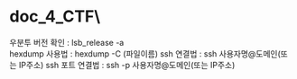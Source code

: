 # doc_4_CTF\
우분투 버전 확인 : lsb_release -a\
hexdump 사용법 : hexdump -C (파일이름)
ssh 연결법 : ssh 사용자명@도메인(또는 IP주소)
ssh 포트 연결법 : ssh -p 사용자명@도메인(또는 IP주소)

